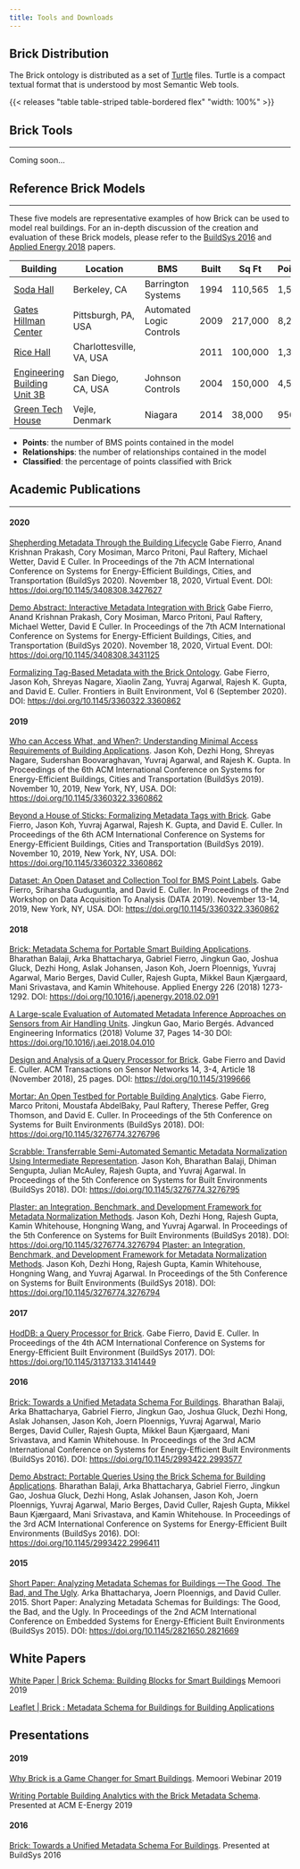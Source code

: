 ```yaml
---
title: Tools and Downloads
---
```


## Brick Distribution

The Brick ontology is distributed as a set of [Turtle][15] files.
Turtle is a compact textual format that is understood by most Semantic Web tools.



{{< releases "table table-striped table-bordered flex" "width: 100%" >}}

## Brick Tools
---

Coming soon...

## Reference Brick Models
---
These five models are representative examples of how Brick can be used to model real buildings.
For an in-depth discussion of the creation and evaluation of these Brick models, please refer to the [BuildSys 2016][6] and [Applied Energy 2018][5] papers.

| Building                           | Location                 | BMS                      | Built | Sq Ft   | Points | Relationships | Classified |
|------------------------------------|--------------------------|--------------------------|-------|---------|--------|---------------|------------|
| [Soda Hall][10]                    | Berkeley, CA             | Barrington Systems       | 1994  | 110,565 | 1,586  | 1,939         | **98.7%**  |
| [Gates Hillman Center][11]         | Pittsburgh, PA, USA      | Automated Logic Controls | 2009  | 217,000 | 8,292  | 35,693        | **99%**    |
| [Rice Hall][12]                    | Charlottesville, VA, USA |                          | 2011  | 100,000 | 1,300  | 2,158         | **98.5%**  |
| [Engineering Building Unit 3B][13] | San Diego, CA, USA       | Johnson Controls         | 2004  | 150,000 | 4,594  | 8,383         | **96%**    |
| [Green Tech House][14]             | Vejle, Denmark           | Niagara                  | 2014  | 38,000  | 956    | 19,086        | **98.8%**  |

- **Points**: the number of BMS points contained in the model
- **Relationships**: the number of relationships contained in the model
- **Classified**: the percentage of points classified with Brick

## Academic Publications
---

#### 2020

[Shepherding Metadata Through the Building Lifecycle][30]
Gabe Fierro, Anand Krishnan Prakash, Cory Mosiman, Marco Pritoni, Paul Raftery, Michael Wetter, David E Culler. In Proceedings of the 7th ACM International Conference on Systems for Energy-Efficient Buildings, Cities, and Transportation (BuildSys 2020). November 18, 2020, Virtual Event.
DOI: https://doi.org/10.1145/3408308.3427627

[Demo Abstract: Interactive Metadata Integration with Brick][31]
Gabe Fierro, Anand Krishnan Prakash, Cory Mosiman, Marco Pritoni, Paul Raftery, Michael Wetter, David E Culler. In Proceedings of the 7th ACM International Conference on Systems for Energy-Efficient Buildings, Cities, and Transportation (BuildSys 2020). November 18, 2020, Virtual Event.
DOI: https://doi.org/10.1145/3408308.3431125

[Formalizing Tag-Based Metadata with the Brick Ontology][29].
Gabe Fierro, Jason Koh, Shreyas Nagare, Xiaolin Zang, Yuvraj Agarwal, Rajesh K. Gupta, and David E. Culler. Frontiers in Built Environment, Vol 6 (September 2020).
DOI: https://doi.org/10.1145/3360322.3360862

#### 2019

[Who can Access What, and When?: Understanding Minimal Access Requirements of Building Applications][25].
Jason Koh, Dezhi Hong, Shreyas Nagare, Sudershan Boovaraghavan, Yuvraj Agarwal, and Rajesh K. Gupta. In Proceedings of the 6th ACM International Conference on Systems for Energy-Efficient Buildings, Cities and Transportation (BuildSys 2019). November 10, 2019, New York, NY, USA.
DOI: https://doi.org/10.1145/3360322.3360862

[Beyond a House of Sticks: Formalizing Metadata Tags with Brick][22].
Gabe Fierro, Jason Koh, Yuvraj Agarwal, Rajesh K. Gupta, and David E. Culler. In Proceedings of the 6th ACM International Conference on Systems for Energy-Efficient Buildings, Cities and Transportation (BuildSys 2019). November 10, 2019, New York, NY, USA.
DOI: https://doi.org/10.1145/3360322.3360862

[Dataset: An Open Dataset and Collection Tool for BMS Point Labels][23].
Gabe Fierro, Sriharsha Guduguntla, and David E. Culler. In Proceedings of the 2nd Workshop on Data Acquisition To Analysis (DATA 2019). November 13-14, 2019, New York, NY, USA.
DOI: https://doi.org/10.1145/3360322.3360862

#### 2018

[Brick: Metadata Schema for Portable Smart Building Applications][5].
Bharathan Balaji, Arka Bhattacharya, Gabriel Fierro, Jingkun Gao, Joshua Gluck, Dezhi Hong, Aslak Johansen, Jason Koh, Joern Ploennigs, Yuvraj Agarwal, Mario Berges, David Culler, Rajesh Gupta, Mikkel Baun Kjærgaard, Mani Srivastava, and Kamin Whitehouse. Applied Energy 226 (2018) 1273-1292.
DOI: https://doi.org/10.1016/j.apenergy.2018.02.091

[A Large-scale Evaluation of Automated Metadata Inference Approaches on Sensors from Air Handling Units][26].
Jingkun Gao, Mario Bergés. Advanced Engineering Informatics (2018) Volume 37, Pages 14-30
DOI: https://doi.org/10.1016/j.aei.2018.04.010

[Design and Analysis of a Query Processor for Brick][17].
Gabe Fierro and David E. Culler. ACM Transactions on Sensor Networks 14, 3-4, Article 18 (November 2018), 25 pages.
DOI: https://doi.org/10.1145/3199666

[Mortar: An Open Testbed for Portable Building Analytics][18].
Gabe Fierro, Marco Pritoni, Moustafa AbdelBaky, Paul Raftery, Therese Peffer, Greg Thomson, and David E. Culler. In Proceedings of the 5th Conference on Systems for Built Environments (BuildSys 2018).
DOI: https://doi.org/10.1145/3276774.3276796

[Scrabble: Transferrable Semi-Automated Semantic Metadata Normalization Using Intermediate Representation][19].
Jason Koh, Bharathan Balaji, Dhiman Sengupta, Julian McAuley, Rajesh Gupta, and Yuvraj Agarwal.  In Proceedings of the 5th Conference on Systems for Built Environments (BuildSys 2018).
DOI: https://doi.org/10.1145/3276774.3276795

[Plaster: an Integration, Benchmark, and Development Framework for Metadata Normalization Methods][20].
Jason Koh, Dezhi Hong, Rajesh Gupta, Kamin Whitehouse, Hongning Wang, and Yuvraj Agarwal. In Proceedings of the 5th Conference on Systems for Built Environments (BuildSys 2018).
DOI: https://doi.org/10.1145/3276774.3276794
[Plaster: an Integration, Benchmark, and Development Framework for Metadata Normalization Methods][20].
Jason Koh, Dezhi Hong, Rajesh Gupta, Kamin Whitehouse, Hongning Wang, and Yuvraj Agarwal. In Proceedings of the 5th Conference on Systems for Built Environments (BuildSys 2018).
DOI: https://doi.org/10.1145/3276774.3276794

#### 2017

[HodDB: a Query Processor for Brick][16].
Gabe Fierro, David E. Culler. In Proceedings of the 4th ACM International Conference on Systems for Energy-Efficient Built Environment (BuildSys 2017).
DOI: https://doi.org/10.1145/3137133.3141449

#### 2016

[Brick: Towards a Unified Metadata Schema For Buildings][6].
Bharathan Balaji, Arka Bhattacharya, Gabriel Fierro, Jingkun Gao, Joshua Gluck, Dezhi Hong, Aslak Johansen, Jason Koh, Joern Ploennigs, Yuvraj Agarwal, Mario Berges, David Culler, Rajesh Gupta, Mikkel Baun Kjærgaard, Mani Srivastava, and Kamin Whitehouse. In Proceedings of the 3rd ACM International Conference on Systems for Energy-Efficient Built Environments (BuildSys 2016).
DOI: https://doi.org/10.1145/2993422.2993577

[Demo Abstract: Portable Queries Using the Brick Schema for Building Applications][8].
Bharathan Balaji, Arka Bhattacharya, Gabriel Fierro, Jingkun Gao, Joshua Gluck, Dezhi Hong, Aslak Johansen, Jason Koh, Joern Ploennigs, Yuvraj Agarwal, Mario Berges, David Culler, Rajesh Gupta, Mikkel Baun Kjærgaard, Mani Srivastava, and Kamin Whitehouse. In Proceedings of the 3rd ACM International Conference on Systems for Energy-Efficient Built Environments (BuildSys 2016).
DOI: https://doi.org/10.1145/2993422.2996411

#### 2015

[Short Paper: Analyzing Metadata Schemas for Buildings —The Good, The Bad, and The Ugly][21].
Arka Bhattacharya, Joern Ploennigs, and David Culler. 2015. Short Paper: Analyzing Metadata Schemas for Buildings: The Good, the Bad, and the Ugly. In Proceedings of the 2nd ACM International Conference on Embedded Systems for Energy-Efficient Built Environments (BuildSys 2015).
DOI: https://doi.org/10.1145/2821650.2821669

## White Papers

[White Paper | Brick Schema: Building Blocks for Smart Buildings](https://www.memoori.com/wp-content/uploads/2016/06/Brick_Schema_Whitepaper.pdf)
Memoori 2019

[Leaflet | Brick : Metadata Schema for Buildings for Building Applications][9]

## Presentations

#### 2019

[Why Brick is a Game Changer for Smart Buildings][24]. Memoori Webinar 2019

[Writing Portable Building Analytics with the Brick Metadata Schema](files/acm-e-energy-2019-portable-brick.pdf). Presented at ACM E-Energy 2019

#### 2016

[Brick: Towards a Unified Metadata Schema For Buildings][7]. Presented at BuildSys 2016


[1]: /schema/1.0.3/Brick.ttl
[2]: /schema/1.0.3/BrickFrame.ttl
[3]: /schema/1.0.3/BrickTag.ttl
[4]: /schema/1.0.3/BrickUse.ttl
[5]: /papers/Brick-AppliedEnergy-2018-Balaji.pdf
[6]: /papers/Brick-BuildSys-2016-Balaji.pdf
[7]: /papers/Brick_BuildSys_Presentation.pdf
[8]: /papers/DemoBrick-BuildSys-2016-Balaji.pdf
[9]: https://brickschema.org/docs/Brick-Leaflet.pdf
[10]: /ttl/soda_brick.ttl
[11]: /ttl/ghc_brick.ttl
[12]: /ttl/rice_brick.ttl
[13]: /ttl/ebu3b_brick.ttl
[14]: /ttl/gtc_brick.ttl
[15]: https://www.w3.org/TR/turtle/
[16]: /papers/HodDB-BuildSys-2017-Fierro.pdf
[17]: /papers/HodDB-TOSN-2018-Fierro.pdf
[18]: /papers/Mortar-BuildSys-2018-Fierro.pdf
[19]: /papers/Scrabble-BuildSys-2018-Koh.pdf
[20]: /papers/Plaster-BuildSys-2018-Koh.pdf
[21]: /papers/MetadataGoodBadUgly-BuildSys-2015-Bhattacharya.pdf
[22]: /papers/HouseOfSticks-BuildSys-2019-Fierro.pdf
[23]: /papers/BuildingMetadataDataset-DATA-2019-Fierro.pdf
[24]: /papers/Brick_Memoori_Webinar_Presentation.pdf
[25]: /papers/WhoWhatWhen-BuildSys-2019-Koh.pdf
[26]: /papers/Advanced-Engineering-Informatics-2018-Gao.pdf
[27]: /schema/1.1/Brick.ttl
[28]: https://github.com/BrickSchema/Brick/releases/download/nightly/Brick.ttl
[29]: /papers/Fierro_Frontier20_Formalizing.pdf
[30]: /papers/shepherding2020fierro.pdf
[31]: /papers/interactive2020fierro.pdf
[32]: /schema/1.1.1/Brick.ttl
[33]: /schema/1.2.0/Brick.ttl
[34]: /tools
[35]: /schema/1.2.1/Brick.ttl
[36]: /schema/1.3.0/Brick.ttl
[37]: /schema/1.4.0/Brick.ttl
